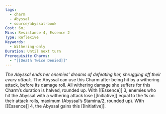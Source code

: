```yaml
---
tags:
  - charm
  - Abyssal
  - source/abyssal-book
Cost: 6m; 
Mins: Resistance 4, Essence 2
Type: Reflexive
Keywords:
  - Withering-only
Duration: Until next turn
Prerequisite Charms:
  - "[[Death Twice Denied]]"
---
```

*The Abyssal ends her enemies’ dreams of defeating her, shrugging off their every attack.*
The Abyssal can use this Charm after being hit by a withering attack, before its damage roll. All withering damage she suffers for this Charm’s duration is halved, rounded up.
With [[Essence]] 3, enemies who hit the Abyssal with a withering attack lose [[Initiative]] equal to the 1s on their attack rolls, maximum (Abyssal’s Stamina/2, rounded up). With [[Essence]] 4, the Abyssal gains this [[Initiative]].